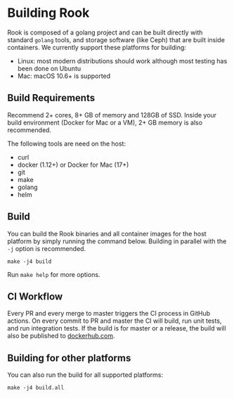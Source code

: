 # Building Rook

Rook is composed of a golang project and can be built directly with standard `golang` tools,
and storage software (like Ceph) that are built inside containers. We currently support
these platforms for building:

* Linux: most modern distributions should work although most testing has been done on Ubuntu
* Mac: macOS 10.6+ is supported

## Build Requirements

Recommend 2+ cores, 8+ GB of memory and 128GB of SSD. Inside your build environment (Docker for Mac or a VM), 2+ GB memory is also recommended.

The following tools are need on the host:

* curl
* docker (1.12+) or Docker for Mac (17+)
* git
* make
* golang
* helm

## Build

You can build the Rook binaries and all container images for the host platform by simply running the
command below. Building in parallel with the `-j` option is recommended.

```console
make -j4 build
```

Run `make help` for more options.

## CI Workflow

Every PR and every merge to master triggers the CI process in GitHub actions.
On every commit to PR and master the CI will build, run unit tests, and run integration tests.
If the build is for master or a release, the build will also be published to
[dockerhub.com](https://cloud.docker.com/u/rook/repository/list).

## Building for other platforms

You can also run the build for all supported platforms:

```console
make -j4 build.all
```
